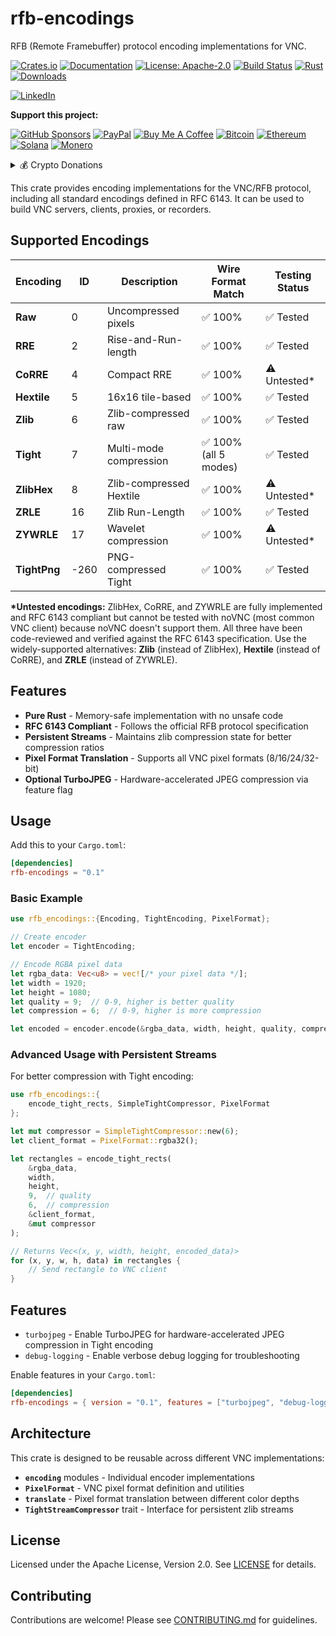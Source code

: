 # rfb-encodings

RFB (Remote Framebuffer) protocol encoding implementations for VNC.

[![Crates.io](https://img.shields.io/crates/v/rfb-encodings.svg)](https://crates.io/crates/rfb-encodings)
[![Documentation](https://docs.rs/rfb-encodings/badge.svg)](https://docs.rs/rfb-encodings)
[![License: Apache-2.0](https://img.shields.io/badge/License-Apache%202.0-blue.svg)](https://www.apache.org/licenses/LICENSE-2.0)
[![Build Status](https://github.com/dustinmcafee/rfb-encodings/workflows/CI/badge.svg)](https://github.com/dustinmcafee/rfb-encodings/actions)
[![Rust](https://img.shields.io/badge/rust-1.90%2B-orange.svg)](https://www.rust-lang.org/)
[![Downloads](https://img.shields.io/crates/d/rfb-encodings.svg)](https://crates.io/crates/rfb-encodings)

[![LinkedIn](https://img.shields.io/badge/LinkedIn-Dustin%20McAfee-blue?style=flat&logo=linkedin)](https://www.linkedin.com/in/dustinmcafee/)

**Support this project:**

[![GitHub Sponsors](https://img.shields.io/badge/Sponsor-❤-red?style=flat&logo=github-sponsors)](https://github.com/sponsors/dustinmcafee)
[![PayPal](https://img.shields.io/badge/PayPal-Donate-blue?style=flat&logo=paypal)](https://paypal.me/dustinmcafee)
[![Buy Me A Coffee](https://img.shields.io/badge/Buy%20Me%20A%20Coffee-☕-yellow?style=flat&logo=buy-me-a-coffee)](https://buymeacoffee.com/dustinmcafee)
[![Bitcoin](https://img.shields.io/badge/Bitcoin-₿-orange?style=flat&logo=bitcoin)](#crypto-donations)
[![Ethereum](https://img.shields.io/badge/Ethereum-Ξ-blue?style=flat&logo=ethereum)](#crypto-donations)
[![Solana](https://img.shields.io/badge/Solana-◎-purple?style=flat&logo=solana)](#crypto-donations)
[![Monero](https://img.shields.io/badge/Monero-XMR-grey?style=flat&logo=monero)](#crypto-donations)

<details>
<summary id="crypto-donations">💰 Crypto Donations</summary>

**Bitcoin (BTC)**
```
3QVD3H1ryqyxhuf8hNTTuBXSbczNuAKaM8
```

**Ethereum (ETH)**
```
0xaFE28A1Dd57660610Ef46C05EfAA363356e98DC7
```

**Solana (SOL)**
```
6uWx4wuHERBpNxyWjeQKrMLBVte91aBzkHaJb8rhw4rn
```

**Monero (XMR)**
```
8C5aCs7Api3WE67GMw54AhQKnJsCg6CVffCuPxUcaKoiMrnaicyvDch8M2CXTm1DJqhpHKxtLvum9Thw4yHn8zeu7sj8qmC
```

</details>

This crate provides encoding implementations for the VNC/RFB protocol, including all standard encodings defined in RFC 6143. It can be used to build VNC servers, clients, proxies, or recorders.

## Supported Encodings

| Encoding | ID | Description | Wire Format Match | Testing Status |
|----------|----|----|-------------------|----------------|
| **Raw** | 0 | Uncompressed pixels | ✅ 100% | ✅ Tested |
| **RRE** | 2 | Rise-and-Run-length | ✅ 100% | ✅ Tested |
| **CoRRE** | 4 | Compact RRE | ✅ 100% | ⚠️ Untested* |
| **Hextile** | 5 | 16x16 tile-based | ✅ 100% | ✅ Tested |
| **Zlib** | 6 | Zlib-compressed raw | ✅ 100% | ✅ Tested |
| **Tight** | 7 | Multi-mode compression | ✅ 100% (all 5 modes) | ✅ Tested |
| **ZlibHex** | 8 | Zlib-compressed Hextile | ✅ 100% | ⚠️ Untested* |
| **ZRLE** | 16 | Zlib Run-Length | ✅ 100% | ✅ Tested |
| **ZYWRLE** | 17 | Wavelet compression | ✅ 100% | ⚠️ Untested* |
| **TightPng** | -260 | PNG-compressed Tight | ✅ 100% | ✅ Tested |

**\*Untested encodings:** ZlibHex, CoRRE, and ZYWRLE are fully implemented and RFC 6143 compliant but cannot be tested with noVNC (most common VNC client) because noVNC doesn't support them. All three have been code-reviewed and verified against the RFC 6143 specification. Use the widely-supported alternatives: **Zlib** (instead of ZlibHex), **Hextile** (instead of CoRRE), and **ZRLE** (instead of ZYWRLE).

## Features

- **Pure Rust** - Memory-safe implementation with no unsafe code
- **RFC 6143 Compliant** - Follows the official RFB protocol specification
- **Persistent Streams** - Maintains zlib compression state for better compression ratios
- **Pixel Format Translation** - Supports all VNC pixel formats (8/16/24/32-bit)
- **Optional TurboJPEG** - Hardware-accelerated JPEG compression via feature flag

## Usage

Add this to your `Cargo.toml`:

```toml
[dependencies]
rfb-encodings = "0.1"
```

### Basic Example

```rust
use rfb_encodings::{Encoding, TightEncoding, PixelFormat};

// Create encoder
let encoder = TightEncoding;

// Encode RGBA pixel data
let rgba_data: Vec<u8> = vec![/* your pixel data */];
let width = 1920;
let height = 1080;
let quality = 9;  // 0-9, higher is better quality
let compression = 6;  // 0-9, higher is more compression

let encoded = encoder.encode(&rgba_data, width, height, quality, compression);
```

### Advanced Usage with Persistent Streams

For better compression with Tight encoding:

```rust
use rfb_encodings::{
    encode_tight_rects, SimpleTightCompressor, PixelFormat
};

let mut compressor = SimpleTightCompressor::new(6);
let client_format = PixelFormat::rgba32();

let rectangles = encode_tight_rects(
    &rgba_data,
    width,
    height,
    9,  // quality
    6,  // compression
    &client_format,
    &mut compressor
);

// Returns Vec<(x, y, width, height, encoded_data)>
for (x, y, w, h, data) in rectangles {
    // Send rectangle to VNC client
}
```

## Features

- `turbojpeg` - Enable TurboJPEG for hardware-accelerated JPEG compression in Tight encoding
- `debug-logging` - Enable verbose debug logging for troubleshooting

Enable features in your `Cargo.toml`:

```toml
[dependencies]
rfb-encodings = { version = "0.1", features = ["turbojpeg", "debug-logging"] }
```

## Architecture

This crate is designed to be reusable across different VNC implementations:

- **`encoding`** modules - Individual encoder implementations
- **`PixelFormat`** - VNC pixel format definition and utilities
- **`translate`** - Pixel format translation between different color depths
- **`TightStreamCompressor`** trait - Interface for persistent zlib streams

## License

Licensed under the Apache License, Version 2.0. See [LICENSE](LICENSE) for details.

## Contributing

Contributions are welcome! Please see [CONTRIBUTING.md](CONTRIBUTING.md) for guidelines.
